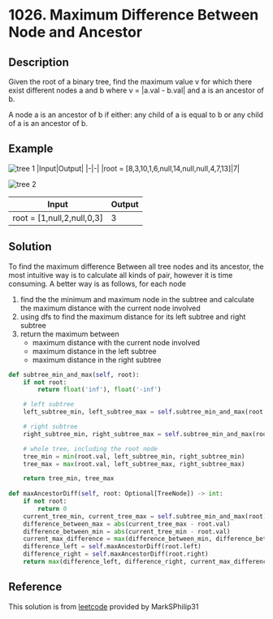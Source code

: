 # 1026. Maximum Difference Between Node and Ancestor

## Description

Given the root of a binary tree, find the maximum value v for which there exist different nodes a and b where v = |a.val - b.val| and a is an ancestor of b.

A node a is an ancestor of b if either: any child of a is equal to b or any child of a is an ancestor of b.

## Example

![tree 1](https://assets.leetcode.com/uploads/2020/11/09/tmp-tree.jpg)
|Input|Output|
|-|-|
|root = [8,3,10,1,6,null,14,null,null,4,7,13]|7|

![tree 2](https://assets.leetcode.com/uploads/2020/11/09/tmp-tree-1.jpg)

|Input|Output|
|-|-|
|root = [1,null,2,null,0,3]|3|

## Solution

To find the maximum difference Between all tree nodes and its ancestor, the most intuitive way is to calculate all kinds of pair, however it is time consuming. A better way is as follows, for each node

1. find the the minimum and maximum node in the subtree and calculate the maximum distance with the current node involved
2. using dfs to find the maximum distance for its left subtree and right subtree
3. return the maximum between
    - maximum distance with the current node involved
    - maximum distance in the left subtree
    - maximum distance in the right subtree

```python
def subtree_min_and_max(self, root):
    if not root:
        return float('inf'), float('-inf')

    # left subtree
    left_subtree_min, left_subtree_max = self.subtree_min_and_max(root.left)

    # right subtree
    right_subtree_min, right_subtree_max = self.subtree_min_and_max(root.right)

    # whole tree, including the root node
    tree_min = min(root.val, left_subtree_min, right_subtree_min)
    tree_max = max(root.val, left_subtree_max, right_subtree_max)

    return tree_min, tree_max
        
def maxAncestorDiff(self, root: Optional[TreeNode]) -> int:
    if not root:
        return 0
    current_tree_min, current_tree_max = self.subtree_min_and_max(root)
    difference_between_max = abs(current_tree_max - root.val)
    difference_between_min = abs(current_tree_min - root.val)
    current_max_difference = max(difference_between_min, difference_between_max)
    difference_left = self.maxAncestorDiff(root.left)
    difference_right = self.maxAncestorDiff(root.right)
    return max(difference_left, difference_right, current_max_difference)
```

## Reference

This solution is from [leetcode](https://leetcode.com/problems/maximum-difference-between-node-and-ancestor/solutions/4543425/beats-100-users-c-java-python-javascript-explained/?envType=daily-question&envId=2024-01-11) provided by MarkSPhilip31
